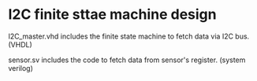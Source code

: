 # I2C finite sttae machine design

I2C_master.vhd includes the finite state machine to fetch data via I2C bus. (VHDL)

sensor.sv includes the code to fetch data from sensor's register. (system verilog)
